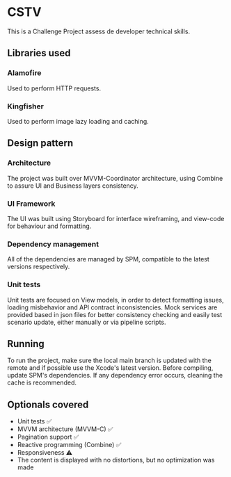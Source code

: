 # CSTV
This is a Challenge Project assess de developer technical skills.

## Libraries used
### Alamofire
Used to perform HTTP requests.
### Kingfisher
Used to perform image lazy loading and caching.

## Design pattern
### Architecture
The project was built over MVVM-Coordinator architecture, using Combine to assure UI and Business layers consistency.
### UI Framework
The UI was built using Storyboard for interface wireframing, and view-code for behaviour and formatting.
### Dependency management
All of the dependencies are managed by SPM, compatible to the latest versions respectively.
### Unit tests
Unit tests are focused on View models, in order to detect formatting issues, loading misbehavior and API contract inconsistencies.
Mock services are provided based in json files for better consistency checking and easily test scenario update, either manually or via pipeline scripts.

## Running
To run the project, make sure the local main branch is updated with the remote and if possible use the Xcode's latest version.
Before compiling, update SPM's dependencies. If any dependency error occurs, cleaning the cache is recommended.

## Optionals covered
- Unit tests ✅
- MVVM architecture (MVVM-C) ✅
- Pagination support ✅
- Reactive programming (Combine) ✅
- Responsiveness ⚠️
 - The content is displayed with no distortions, but no optimization was made

